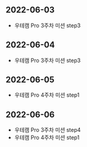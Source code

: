 ## 2022-06-03
- 우테캠 Pro 3주차 미션 step3
## 2022-06-04
- 우테캠 Pro 3주차 미션 step3
## 2022-06-05
- 우테캠 Pro 4주차 미션 step1
## 2022-06-06
- 우테캠 Pro 3주차 미션 step4
- 우테캠 Pro 4주차 미션 step1
